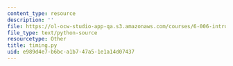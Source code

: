 ```yaml
---
content_type: resource
description: ''
file: https://ol-ocw-studio-app-qa.s3.amazonaws.com/courses/6-006-introduction-to-algorithms-fall-2011/e989d4e7b6bca1b747a51e1a14d07437_timing.py
file_type: text/python-source
resourcetype: Other
title: timing.py
uid: e989d4e7-b6bc-a1b7-47a5-1e1a14d07437
---
```

